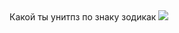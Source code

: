 <body
<h1>Какой ты унитпз по знаку зодикак</h1>
<img src="https://s1.bloknot-volgograd.ru/thumb/850x0xcut/upload/iblock/417/goroskop.jpg" heigt="60" weight="70"/>
